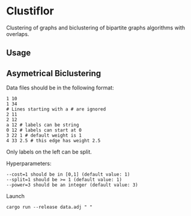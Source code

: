 # Clustiflor

Clustering of graphs and biclustering of bipartite graphs algorithms with overlaps.



## Usage

## Asymetrical Biclustering

Data files should be in the following format:

    1 10
    1 34
    # Lines starting with a # are ignored
    2 11
    2 12
    a 12 # labels can be string
    0 12 # labels can start at 0
    3 22 1 # default weight is 1
    4 33 2.5 # this edge has weight 2.5

Only labels on the left can be split.


Hyperparameters:

    --cost=1 should be in [0,1] (default value: 1)
    --split=1 should be >= 1 (default value: 1)
    --power=3 should be an integer (default value: 3)


Launch

    cargo run --release data.adj " "